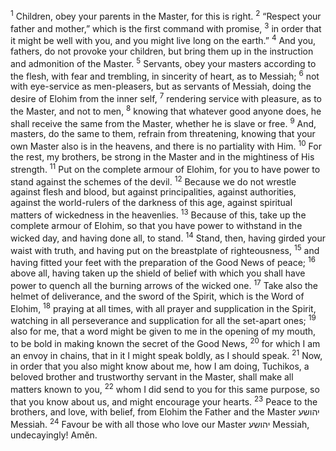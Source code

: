 <sup>1</sup> Children, obey your parents in the Master, for this is right.
<sup>2</sup> “Respect your father and mother,” which is the first command with promise,
<sup>3</sup> in order that it might be well with you, and you might live long on the earth.”
<sup>4</sup> And you, fathers, do not provoke your children, but bring them up in the instruction and admonition of the Master.
<sup>5</sup> Servants, obey your masters according to the flesh, with fear and trembling, in sincerity of heart, as to Messiah;
<sup>6</sup> not with eye-service as men-pleasers, but as servants of Messiah, doing the desire of Elohim from the inner self,
<sup>7</sup> rendering service with pleasure, as to the Master, and not to men,
<sup>8</sup> knowing that whatever good anyone does, he shall receive the same from the Master, whether he is slave or free.
<sup>9</sup> And, masters, do the same to them, refrain from threatening, knowing that your own Master also is in the heavens, and there is no partiality with Him.
<sup>10</sup> For the rest, my brothers, be strong in the Master and in the mightiness of His strength.
<sup>11</sup> Put on the complete armour of Elohim, for you to have power to stand against the schemes of the devil.
<sup>12</sup> Because we do not wrestle against flesh and blood, but against principalities, against authorities, against the world-rulers of the darkness of this age, against spiritual matters of wickedness in the heavenlies.
<sup>13</sup> Because of this, take up the complete armour of Elohim, so that you have power to withstand in the wicked day, and having done all, to stand.
<sup>14</sup> Stand, then, having girded your waist with truth, and having put on the breastplate of righteousness,
<sup>15</sup> and having fitted your feet with the preparation of the Good News of peace;
<sup>16</sup> above all, having taken up the shield of belief with which you shall have power to quench all the burning arrows of the wicked one.
<sup>17</sup> Take also the helmet of deliverance, and the sword of the Spirit, which is the Word of Elohim,
<sup>18</sup> praying at all times, with all prayer and supplication in the Spirit, watching in all perseverance and supplication for all the set-apart ones;
<sup>19</sup> also for me, that a word might be given to me in the opening of my mouth, to be bold in making known the secret of the Good News,
<sup>20</sup> for which I am an envoy in chains, that in it I might speak boldly, as I should speak.
<sup>21</sup> Now, in order that you also might know about me, how I am doing, Tuchikos, a beloved brother and trustworthy servant in the Master, shall make all matters known to you,
<sup>22</sup> whom I did send to you for this same purpose, so that you know about us, and might encourage your hearts.
<sup>23</sup> Peace to the brothers, and love, with belief, from Elohim the Father and the Master יהושע Messiah.
<sup>24</sup> Favour be with all those who love our Master יהושע Messiah, undecayingly! Amĕn.
